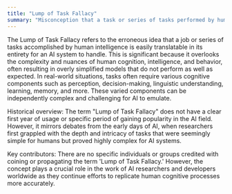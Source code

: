 ```yaml
---
title: "Lump of Task Fallacy"
summary: "Misconception that a task or series of tasks performed by human intelligence can be replicated entirely by artificial intelligence."
---
```


The Lump of Task Fallacy refers to the erroneous idea that a job or series of tasks accomplished by human intelligence is easily translatable in its entirety for an AI system to handle. This is significant because it overlooks the complexity and nuances of human cognition, intelligence, and behavior, often resulting in overly simplified models that do not perform as well as expected. In real-world situations, tasks often require various cognitive components such as perception, decision-making, linguistic understanding, learning, memory, and more. These varied components can be independently complex and challenging for AI to emulate.

Historical overview: The term "Lump of Task Fallacy" does not have a clear first year of usage or specific period of gaining popularity in the AI field. However, it mirrors debates from the early days of AI, when researchers first grappled with the depth and intricacy of tasks that were seemingly simple for humans but proved highly complex for AI systems.

Key contributors: There are no specific individuals or groups credited with coining or propagating the term 'Lump of Task Fallacy.' However, the concept plays a crucial role in the work of AI researchers and developers worldwide as they continue efforts to replicate human cognitive processes more accurately.

